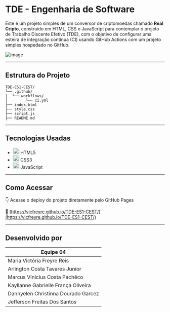# TDE - Engenharia de Software 

Este é um projeto simples de um conversor de criptomoedas chamado **Real Cripto**, construído em HTML, CSS e JavaScript para contemplar o projeto de Trabalho Discente Efetivo (TDE), com o objetivo de configurar uma esteira de integração contínua (CI) usando GitHub Actions com um projeto simples hospedado no GitHub.


![image](https://github.com/user-attachments/assets/f4171a6a-1afd-407b-a835-2cad37e70c64)


---

## Estrutura do Projeto

    TDE-ES1-CEST/
    └── .github/
    │  └── workflows/
    │        └── ci.yml
    ├── index.html
    ├── style.css
    ├── script.js
    ├── README.md
   

---

## Tecnologias Usadas

* <img src="https://cdn.jsdelivr.net/gh/devicons/devicon/icons/html5/html5-original.svg" width="20"/> HTML5  
* <img src="https://cdn.jsdelivr.net/gh/devicons/devicon/icons/css3/css3-original.svg" width="20"/> CSS3  
* <img src="https://cdn.jsdelivr.net/gh/devicons/devicon/icons/javascript/javascript-original.svg" width="20"/> JavaScript  

---

## Como Acessar

👇 Acesse o deploy do projeto diretamente pelo GitHub Pages 

🔗 [https://vicfreyre.github.io/TDE-ES1-CEST/](https://vicfreyre.github.io/TDE-ES1-CEST/)

---

## Desenvolvido por 

| Equipe 04                                     |
|----------------------------------------------|
| Maria Victória Freyre Reis                    |
| Arlington Costa Tavares Junior                |
| Marcus Vinícius Costa Pachêco                  |
| Kayllanne Gabrielle França Oliveira            |
| Dannyelen Christinna Dourado Garcez            |
| Jefferson Freitas Dos Santos                   |
